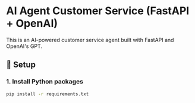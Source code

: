 # AI Agent Customer Service (FastAPI + OpenAI)

This is an AI-powered customer service agent built with FastAPI and OpenAI's GPT.

## 🔧 Setup

### 1. Install Python packages

```bash
pip install -r requirements.txt
